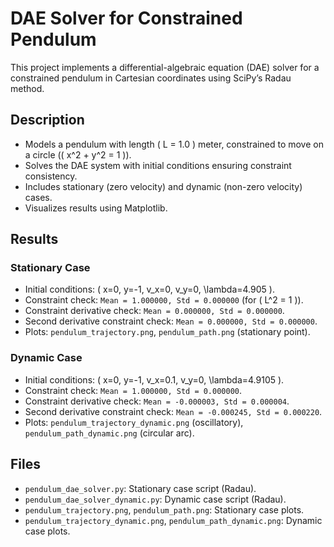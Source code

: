 # DAE Solver for Constrained Pendulum

This project implements a differential-algebraic equation (DAE) solver for a constrained pendulum in Cartesian coordinates using SciPy’s Radau method.

## Description
- Models a pendulum with length \( L = 1.0 \) meter, constrained to move on a circle (\( x^2 + y^2 = 1 \)).
- Solves the DAE system with initial conditions ensuring constraint consistency.
- Includes stationary (zero velocity) and dynamic (non-zero velocity) cases.
- Visualizes results using Matplotlib.

## Results
### Stationary Case
- Initial conditions: \( x=0, y=-1, v_x=0, v_y=0, \lambda=4.905 \).
- Constraint check: `Mean = 1.000000, Std = 0.000000` (for \( L^2 = 1 \)).
- Constraint derivative check: `Mean = 0.000000, Std = 0.000000`.
- Second derivative constraint check: `Mean = 0.000000, Std = 0.000000`.
- Plots: `pendulum_trajectory.png`, `pendulum_path.png` (stationary point).

### Dynamic Case
- Initial conditions: \( x=0, y=-1, v_x=0.1, v_y=0, \lambda=4.9105 \).
- Constraint check: `Mean = 1.000000, Std = 0.000000`.
- Constraint derivative check: `Mean = -0.000003, Std = 0.000004`.
- Second derivative constraint check: `Mean = -0.000245, Std = 0.000220`.
- Plots: `pendulum_trajectory_dynamic.png` (oscillatory), `pendulum_path_dynamic.png` (circular arc).

## Files
- `pendulum_dae_solver.py`: Stationary case script (Radau).
- `pendulum_dae_solver_dynamic.py`: Dynamic case script (Radau).
- `pendulum_trajectory.png`, `pendulum_path.png`: Stationary case plots.
- `pendulum_trajectory_dynamic.png`, `pendulum_path_dynamic.png`: Dynamic case plots.
